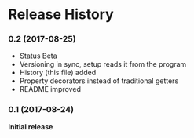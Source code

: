 # Release History

### 0.2 (2017-08-25)
* Status Beta
* Versioning in sync, setup reads it from the program
* History (this file) added
* Property decorators instead of traditional getters
* README improved

### 0.1 (2017-08-24)
**Initial release**
